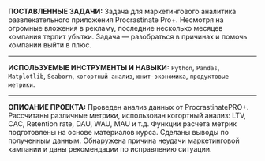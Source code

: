**ПОСТАВЛЕННЫЕ ЗАДАЧИ:** Задача для маркетингового аналитика развлекательного приложения Procrastinate Pro+. Несмотря на огромные вложения в рекламу, последние несколько месяцев компания терпит убытки. Задача — разобраться в причинах и помочь компании выйти в плюс.
***
**ИСПОЛЬЗУЕМЫЕ ИНСТРУМЕНТЫ И НАВЫКИ:** `Python`, `Pandas`, `Matplotlib`, `Seaborn`, `когортный анализ`, `юнит-экономика`, `продуктовые метрики`.
***
**ОПИСАНИЕ ПРОЕКТА:** Проведен анализ данных от ProcrastinatePRO+. Рассчитаны различные метрики, использован когортный анализ: LTV, CAC, Retention rate, DAU, WAU, MAU и т.д. Функции расчета метрик подготовлены на основе материалов курса. Сделаны выводы по полученным данным. Обнаружена причина неудачи маркетинговой кампании и даны рекомендации по исправлению ситуации.
